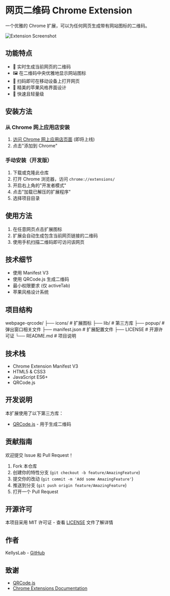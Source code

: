 # 网页二维码 Chrome Extension

一个优雅的 Chrome 扩展，可以为任何网页生成带有网站图标的二维码。

![Extension Screenshot](screenshots/demo.png)

## 功能特点

- 🔄 实时生成当前网页的二维码
- 🖼️ 在二维码中央优雅地显示网站图标
- 📱 扫码即可在移动设备上打开网页
- 🎨 精美的苹果风格界面设计
- 🚀 快速且轻量级

## 安装方法

### 从 Chrome 网上应用店安装

1. [访问 Chrome 网上应用店页面](#) (即将上线)
2. 点击"添加到 Chrome"

### 手动安装（开发版）

1. 下载或克隆此仓库
2. 打开 Chrome 浏览器，访问 `chrome://extensions/`
3. 开启右上角的"开发者模式"
4. 点击"加载已解压的扩展程序"
5. 选择项目目录

## 使用方法

1. 在任意网页点击扩展图标
2. 扩展会自动生成包含当前网页链接的二维码
3. 使用手机扫描二维码即可访问该网页

## 技术细节

- 使用 Manifest V3
- 使用 QRCode.js 生成二维码
- 最小权限要求 (仅 activeTab)
- 苹果风格设计系统 

## 项目结构
webpage-qrcode/
├── icons/ # 扩展图标
├── lib/ # 第三方库
├── popup/ # 弹出窗口相关文件
├── manifest.json # 扩展配置文件
├── LICENSE # 开源许可证
└── README.md # 项目说明

## 技术栈

- Chrome Extension Manifest V3
- HTML5 & CSS3
- JavaScript ES6+
- QRCode.js

## 开发说明

本扩展使用了以下第三方库：
- [QRCode.js](https://github.com/davidshimjs/qrcodejs) - 用于生成二维码

## 贡献指南

欢迎提交 Issue 和 Pull Request！

1. Fork 本仓库
2. 创建你的特性分支 (`git checkout -b feature/AmazingFeature`)
3. 提交你的改动 (`git commit -m 'Add some AmazingFeature'`)
4. 推送到分支 (`git push origin feature/AmazingFeature`)
5. 打开一个 Pull Request

## 开源许可

本项目采用 MIT 许可证 - 查看 [LICENSE](LICENSE) 文件了解详情

## 作者

KellysLab - [GitHub](https://github.com/KellysLab)

## 致谢

- [QRCode.js](https://github.com/davidshimjs/qrcodejs)
- [Chrome Extensions Documentation](https://developer.chrome.com/docs/extensions/)